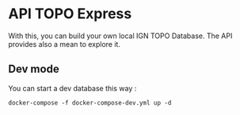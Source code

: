 # API TOPO Express

With this, you can build your own local IGN TOPO Database.
The API provides also a mean to explore it. 

## Dev mode 

You can start a dev database this way :

`docker-compose -f docker-compose-dev.yml up -d`
